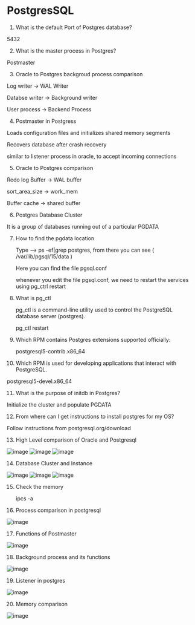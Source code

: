 # PostgresSQL

1. What is the default Port of Postgres database?

5432

2. What is the master process in Postgres?
   
Postmaster

3. Oracle to Postgres backgroud process comparison
   
Log writer -> WAL Writer

Databse writer -> Background writer

User process -> Backend Process

4. Postmaster in Postgress

Loads configuration files and initializes shared memory segments

Recovers database after crash recovery

similar to listener process in oracle, to accept incoming connections

5. Oracle to Postgres comparison
    
Redo log Buffer -> WAL buffer

sort_area_size -> work_mem

Buffer cache -> shared buffer

6. Postgres Database Cluster
    
It is a group of databases running out of a particular PGDATA

7. How to find the pgdata location

   Type --> ps -ef|grep postgres, from there you can see ( /var/lib/pgsql/15/data )
   
   Here you can find the file pgsql.conf

   whenever you edit the file pgsql.conf, we need to restart the services using pg_ctrl restart

8. What is pg_ctl

   pg_ctl is a command-line utility used to control the PostgreSQL database server (postgres).

   pg_ctl restart

9. Which RPM contains Postgres extensions supported officially:

   postgresql5-contrib.x86_64

10. Which RPM is used for developing applications that interact with PostgreSQL.

   postgresql5-devel.x86_64

11. What is the purpose of  initdb in Postgres?

  Initialize the cluster and populate PGDATA

12. From where can I get instructions to install postgres for my OS?

  Follow instructions from postgresql.org/download

13. High Level comparison of Oracle and Postgresql

![image](https://github.com/user-attachments/assets/b0650c42-9ea3-4b96-bb1a-f70e738c536d)
![image](https://github.com/user-attachments/assets/4be98716-66f8-44d7-a2fc-9dfefa1cc3b0)
![image](https://github.com/user-attachments/assets/4b017f62-d871-4b62-a636-d0b4d554b6d5)

14. Database Cluster and Instance

![image](https://github.com/user-attachments/assets/8e3c6043-405d-4e7c-a531-09bdab4c3732)
![image](https://github.com/user-attachments/assets/f080a769-240d-4b7d-ab21-4192933c6d1a)
![image](https://github.com/user-attachments/assets/0a81450a-ce48-4aec-a7d6-a99927232e04)

15. Check the memory

    ipcs -a

16. Process comparison in postgresql

![image](https://github.com/user-attachments/assets/c116a713-236e-4a53-907f-cae48ebfb3fc)

17. Functions of Postmaster

![image](https://github.com/user-attachments/assets/f81c3be1-4ed5-4ddc-ab80-512ed57d83c9)

18. Background process and its functions

![image](https://github.com/user-attachments/assets/0de56dcc-ca72-4884-b724-2b16529e1592)

19. Listener in postgres

![image](https://github.com/user-attachments/assets/c0b91abe-d49e-4844-b408-38a96313f766)

20. Memory comparison

![image](https://github.com/user-attachments/assets/2831bab2-6b38-48b4-8a6d-7deb0c6bcfcc)





















